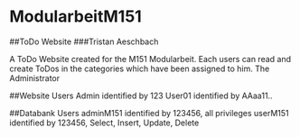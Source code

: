 # ModularbeitM151
##ToDo Website
###Tristan Aeschbach

A ToDo Website created for the M151 Modularbeit. Each users can read and create ToDos in the categories which have been assigned to him. The Administrator 

##Website Users
Admin identified by 123
User01 identified by AAaa11..

##Databank Users
adminM151 identified by 123456, all privileges
userM151 identified by 123456, Select, Insert, Update, Delete
